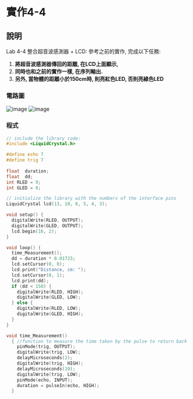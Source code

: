 # 實作4-4

## 說明
Lab 4-4 整合超音波感測器 + LCD: 參考之前的實作, 完成以下任務:

1. **將超音波感測器傳回的距離, 在LCD上面顯示,** 
2. **同時也和之前的實作一樣, 在序列輸出.** 
3. **另外, 當物體的距離小於150cm時, 則亮紅色LED, 否則亮綠色LED**

### 電路圖
![image](https://user-images.githubusercontent.com/10968626/138579151-0807aac2-e59f-4c55-8f6b-9390681911f1.png)
![image](https://user-images.githubusercontent.com/10968626/138579162-f879200b-a110-40de-90c3-8c281a467974.png)

### 程式
```C
// include the library code:
#include <LiquidCrystal.h>

#define echo 7
#define trig 7
  
float  duration; 
float  dd;
int RLED = 9;
int GLED = 8;

// initialize the library with the numbers of the interface pins
LiquidCrystal lcd(13, 10, 6, 5, 4, 3);

void setup() {
  digitalWrite(RLED, OUTPUT);
  digitalWrite(GLED, OUTPUT);
  lcd.begin(16, 2);
}

void loop() {
  time_Measurement();
  dd = duration * 0.01723;   
  lcd.setCursor(0, 0);
  lcd.print("Distance, cm: ");
  lcd.setCursor(0, 1);
  lcd.print(dd);
  if (dd < 150) {
    digitalWrite(RLED, HIGH);
    digitalWrite(GLED, LOW);
  } else {
    digitalWrite(RLED, LOW);
    digitalWrite(GLED, HIGH);
  }
}

void time_Measurement()
  { //function to measure the time taken by the pulse to return back
    pinMode(trig, OUTPUT);
    digitalWrite(trig, LOW);
    delayMicroseconds(2);  
    digitalWrite(trig, HIGH);
    delayMicroseconds(10);
    digitalWrite(trig, LOW);
    pinMode(echo, INPUT);  
    duration = pulseIn(echo, HIGH);
  }
```

